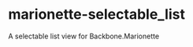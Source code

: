 marionette-selectable_list
==========================

A selectable list view for Backbone.Marionette